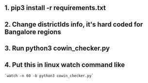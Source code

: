 
## 1. pip3 install -r requirements.txt

## 2. Change districtIds info, it's hard coded for Bangalore regions

## 3. Run python3 cowin_checker.py

## 4. Put this in linux watch command like
    `watch -n 60 -b python3 cowin_checker.py`
